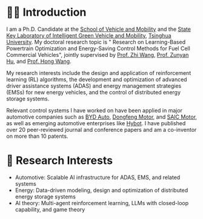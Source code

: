 # 👨‍🎓 Introduction
I am a Ph.D. Candidate at the [School of Vehicle and Mobility](https://www.svm.tsinghua.edu.cn/) and the [State Key Laboratory of Intelligent Green Vehicle and Mobility](https://www.ase.tsinghua.edu.cn/), [Tsinghua University](https://www.tsinghua.edu.cn/en/). My doctoral research topic is " Research on Learning-Based Powertrain Optimization and Energy-Saving Control Methods for Fuel Cell Commercial Vehicles", jointly supervised by [Prof. Zhi Wang](https://www.svm.tsinghua.edu.cn/essay/74/1854.html), [Prof. Zunyan Hu](https://www.svm.tsinghua.edu.cn/essay/74/1936.html), and [Prof. Hong Wang](https://www.svm.tsinghua.edu.cn/essay/80/1823.html).

My research interests include the design and application of reinforcement learning (RL) algorithms, the development and optimization of advanced driver assistance systems (ADAS) and energy management strategies (EMSs) for new energy vehicles, and the control of distributed energy storage systems.

Relevant control systems I have worked on have been applied in major automotive companies such as [BYD Auto](https://www.byd.com/us), [Dongfeng Motor](https://www.dongfeng-global.com/), and [SAIC Motor](https://www.saicmotor.com/english/index.shtml), as well as emerging automotive enterprises like [Hybot](http://www.hybot.com.cn/). I have published over 20 peer-reviewed journal and conference papers and am a co-inventor on more than 10 patents.

# 🔖 Research Interests
- Automotive: Scalable AI infrastructure for ADAS, EMS, and related systems
- Energy: Data-driven modeling, design and optimization of distributed energy storage systems
- AI theory: Multi-agent reinforcement learning, LLMs with closed-loop capability, and game theory
